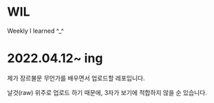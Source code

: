# WIL
Weekly I learned ^_^


# 2022.04.12~ ing    

제가 장르불문 무언가를 배우면서 업로드할 레포입니다.

날것(raw) 위주로 업로드 하기 때문에,
3자가 보기에 적합하지 않을 순 있습니다.
